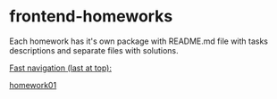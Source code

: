 # frontend-homeworks

Each homework has it's own package with README.md file with tasks descriptions and separate files with solutions.

<ins>Fast navigation (last at top):</ins>

[homework01](https://github.com/d9d9-Sun/frontend-homeworks/tree/master/homework01)